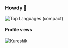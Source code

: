 ### Howdy 👋

<!--
**Kureshik/Kureshik** is a ✨ _special_ ✨ repository because its `README.md` (this file) appears on your GitHub profile.

Here are some ideas to get you started:

- 🔭 I’m currently working on ...
- 🌱 I’m currently learning ...
- 👯 I’m looking to collaborate on ...
- 🤔 I’m looking for help with ...
- 💬 Ask me about ...
- 📫 How to reach me: ...
- 😄 Pronouns: ...
- ⚡ Fun fact: ...
-->

<!--![Kureshik's GitHub stats](https://github-readme-stats.vercel.app/api?username=Kureshik&show_icons=true&theme=aura)-->
![Top Languages (compact)](https://github-readme-stats.vercel.app/api/top-langs/?username=Kureshik&layout=compact&theme=aura)

#### Profile views
![Kureshik](https://count.getloli.com/@Kureshik?name=Kureshik&theme=rule34&padding=7&offset=0&align=top&scale=1&pixelated=1&darkmode=1)